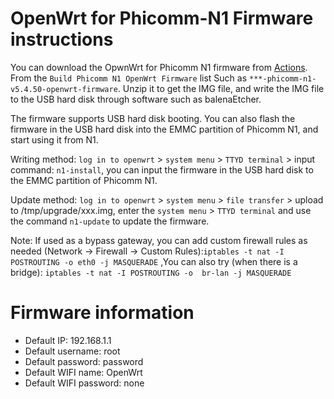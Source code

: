 # OpenWrt for Phicomm-N1 Firmware instructions


You can download the OpwnWrt for Phicomm N1 firmware from [Actions](https://github.com/ophub/op/actions). From the `Build Phicomm N1 OpenWrt Firmware` list Such as `***-phicomm-n1-v5.4.50-openwrt-firmware`. Unzip it to get the IMG file, and write the IMG file to the USB hard disk through software such as balenaEtcher.

The firmware supports USB hard disk booting. You can also flash the firmware in the USB hard disk into the EMMC partition of Phicomm N1, and start using it from N1.

Writing method: `log in to openwrt` > `system menu` > `TTYD terminal` > input command: `n1-install`, you can input the firmware in the USB hard disk to the EMMC partition of Phicomm N1.

Update method: `log in to openwrt` > `system menu` > `file transfer` > upload to /tmp/upgrade/xxx.img, enter the `system menu` > `TTYD terminal` and use the command `n1-update` to update the firmware.


Note: If used as a bypass gateway, you can add custom firewall rules as needed (Network -> Firewall -> Custom Rules):`iptables -t nat -I POSTROUTING -o eth0 -j MASQUERADE` ,You can also try (when there is a bridge): `iptables -t nat -I POSTROUTING -o  br-lan -j MASQUERADE`


# Firmware information
- Default IP: 192.168.1.1
- Default username: root
- Default password: password
- Default WIFI name: OpenWrt
- Default WIFI password: none
